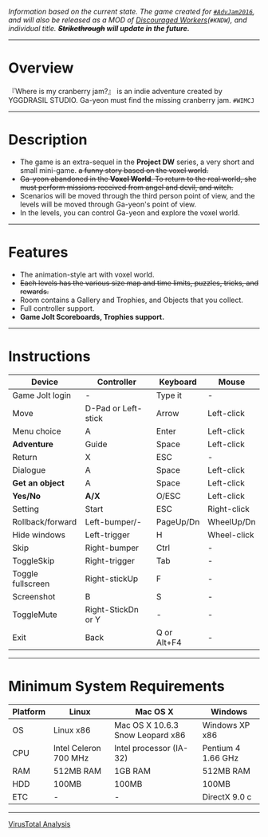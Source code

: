 _Information based on the current state. The game created for [`#AdvJam2016`](http://jams.gamejolt.io/adventurejam2016), and will also be released as a MOD of [Discouraged Workers](https://yggdrasil-studio.github.io/Discouraged-Workers/)(`#KNDW`), and individual title. **~~Strikethrough~~ will update in the future.**_
***
# Overview
『Where is my cranberry jam?』 is an indie adventure created by YGGDRASIL STUDIO. Ga-yeon must find the missing cranberry jam. `#WIMCJ`
***
# Description
* The game is an extra-sequel in the **Project DW** series, a very short and small mini-game. ~~a funny story based on the voxel world.~~
* ~~Ga-yeon abandoned in the **Voxel World**. To return to the real world, she must perform missions received from angel and devil, and witch.~~
* Scenarios will be moved through the third person point of view, and the levels will be moved through Ga-yeon's point of view.
* In the levels, you can control Ga-yeon and explore the voxel world.

***
# Features
* The animation-style art with voxel world.
* ~~Each levels has the various size map and time limits, puzzles, tricks, and rewards.~~
* Room contains a Gallery and Trophies, and Objects that you collect.
* Full controller support.
* **Game Jolt Scoreboards, Trophies support.**

***
# Instructions
|Device|Controller|Keyboard|Mouse|
| ------------- | ----------- | ----------- | ----------- |
|Game Jolt login|-|Type it|-|
|Move|D-Pad or Left-stick|Arrow|Left-click|
|Menu choice|A|Enter|Left-click|
|**Adventure**|Guide|Space|Left-click|
|Return|X|ESC|-|
|Dialogue|A|Space|Left-click|
|**Get an object**|A|Space|Left-click|
|**Yes/No**|**A/X**|O/ESC|Left-click|
|Setting|Start|ESC|Right-click|
|Rollback/forward|Left-bumper/-|PageUp/Dn|WheelUp/Dn|
|Hide windows|Left-trigger|H|Wheel-click|
|Skip|Right-bumper|Ctrl|-|
|ToggleSkip|Right-trigger|Tab|-|
|Toggle fullscreen|Right-stickUp|F|-|
|Screenshot|B|S|-|
|ToggleMute|Right-StickDn or Y|-|-|
|Exit|Back|Q or Alt+F4|-|
***
# Minimum System Requirements
|Platform|Linux| Mac OS X| Windows|
| ------------- | ----------- | ----------- | ----------- |
|OS|Linux x86|Mac OS X 10.6.3 Snow Leopard x86|Windows XP x86|
|CPU|Intel Celeron 700 MHz|Intel processor (IA-32)|Pentium 4 1.66 GHz|
|RAM|512MB RAM|1GB RAM|512MB RAM|
|HDD|100MB|100MB|100MB|
|ETC|-|-|DirectX 9.0 c|
***
[VirusTotal Analysis](https://virustotal.com/en/file/06af300d022307eeedd9709890ce8ee532f153905ef6fe028419b3cf38d33480/analysis/1463713070/)
